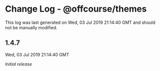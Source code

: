 # Change Log - @offcourse/themes

This log was last generated on Wed, 03 Jul 2019 21:14:40 GMT and should not be manually modified.

## 1.4.7
Wed, 03 Jul 2019 21:14:40 GMT

*Initial release*

